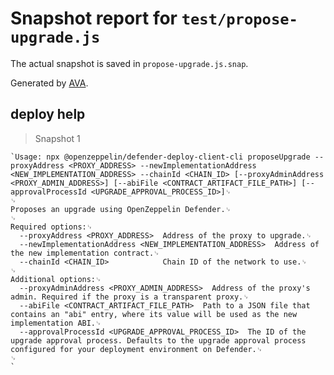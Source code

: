 # Snapshot report for `test/propose-upgrade.js`

The actual snapshot is saved in `propose-upgrade.js.snap`.

Generated by [AVA](https://avajs.dev).

## deploy help

> Snapshot 1

    `Usage: npx @openzeppelin/defender-deploy-client-cli proposeUpgrade --proxyAddress <PROXY_ADDRESS> --newImplementationAddress <NEW_IMPLEMENTATION_ADDRESS> --chainId <CHAIN_ID> [--proxyAdminAddress <PROXY_ADMIN_ADDRESS>] [--abiFile <CONTRACT_ARTIFACT_FILE_PATH>] [--approvalProcessId <UPGRADE_APPROVAL_PROCESS_ID>]␊
    ␊
    Proposes an upgrade using OpenZeppelin Defender.␊
    ␊
    Required options:␊
      --proxyAddress <PROXY_ADDRESS>  Address of the proxy to upgrade.␊
      --newImplementationAddress <NEW_IMPLEMENTATION_ADDRESS>  Address of the new implementation contract.␊
      --chainId <CHAIN_ID>            Chain ID of the network to use.␊
    ␊
    Additional options:␊
      --proxyAdminAddress <PROXY_ADMIN_ADDRESS>  Address of the proxy's admin. Required if the proxy is a transparent proxy.␊
      --abiFile <CONTRACT_ARTIFACT_FILE_PATH>  Path to a JSON file that contains an "abi" entry, where its value will be used as the new implementation ABI.␊
      --approvalProcessId <UPGRADE_APPROVAL_PROCESS_ID>  The ID of the upgrade approval process. Defaults to the upgrade approval process configured for your deployment environment on Defender.␊
    ␊
    `
